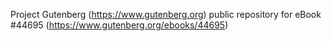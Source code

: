 Project Gutenberg (https://www.gutenberg.org) public repository for eBook #44695 (https://www.gutenberg.org/ebooks/44695)
